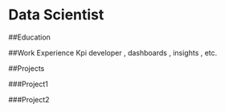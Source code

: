 # Data Scientist

##Education

##Work Experience
Kpi developer , dashboards , insights , etc.

##Projects

###Project1

###Project2
